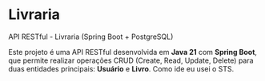 # Livraria
API RESTful - Livraria (Spring Boot + PostgreSQL)

Este projeto é uma API RESTful desenvolvida em **Java 21** com **Spring Boot**, que permite realizar operações CRUD (Create, Read, Update, Delete) para duas entidades principais: **Usuário** e **Livro**.
Como ide eu usei o STS.

